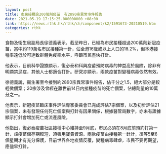 ```yaml
---
layout: post
title: 市民接種逾200萬劑疫苗　有2890宗異常事件報告
date: 2021-05-19 17:15:25.000000000 +08:00
link: https://news.rthk.hk/rthk/ch/component/k2/1591673-20210519.htm
categories: rthk
---
```


食物及衞生局副局長徐德義表示，截至昨日，已經為市民接種超過200萬劑新冠疫苗，當中約119萬名市民接種第一針，佔全港16歲或以上人口的18.2%，但本港接種率遠低於可達致群體免疫率水平，呼籲市民盡快打針。

他表示，目前科學證據顯示，復必泰和科興疫苗預防病毒的裨益高於風險，除非有明顯禁忌症，其他人士都適合打針。研究亦顯示，兩款疫苗對變種病毒依然有效。

徐德義說，衞生署至今接到約2890宗異常事件報告，佔千分之1.5，絕大部分是較輕微個案；20宗涉及曾經在離世前14日内接種疫苗的死亡個案，佔總劑量的10萬分之一。

他表示，新冠疫苗臨床事件評估專家委員會已完成評估7宗個案，以及初步評估21宗個案，未有發現任何死亡個案與打針有因果關係，根據醫管局數字，亦未有證據顯示打針會增加死亡或流產風險。

他指出，復必泰疫苗社區接種中心維持至9月底，市民必須在8月底前預約打第一針，該疫苗儲存期較短，須善用寶貴資源。兩款疫苗由接種第一針計，須等5至6個星期才有充分保護，目前世界各地疫情反覆，變種病毒肆虐，市民不要再觀望，應儘早打針。
